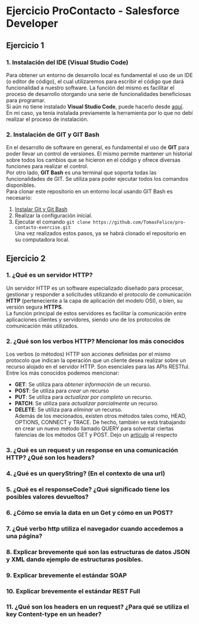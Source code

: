 # Ejercicio ProContacto - Salesforce Developer
## Ejercicio 1
### 1. Instalación del IDE (Visual Studio Code)
Para obtener un entorno de desarrollo local es fundamental el uso de un IDE (o editor de código), el cual utilizaremos para escribir el código que dará funcionalidad a nuestro software. La función del mismo es facilitar el proceso de desarrollo otorgando una serie de funcionalidades beneficiosas para programar.  
Si aún no tiene instalado **Visual Studio Code**, puede hacerlo desde [aquí](https://code.visualstudio.com/).  
En mi caso, ya tenía instalada previamente la herramienta por lo que no debí realizar el proceso de instalación.
### 2. Instalación de GIT y GIT Bash
En el desarrollo de software en general, es fundamental el uso de **GIT** para poder llevar un control de versiones. El mismo permite mantener un historial sobre todos los cambios que se hicieron en el código y ofrece diversas funciones para realizar el control.  
Por otro lado, **GIT Bash** es una terminal que soporta todas las funcionalidades de GIT. Se utiliza para poder ejecutar todos los comandos disponibles.  
Para clonar este repositorio en un entorno local usando GIT Bash es necesario:  
1. [Instalar Git y Git Bash](https://git-scm.com/)
2. Realizar la configuración inicial.
3. Ejecutar el comando `git clone https://github.com/TomasFelice/pro-contacto-exercise.git`  
Una vez realizados estos pasos, ya se habrá clonado el repositorio en su computadora local.

## Ejercicio 2
### 1. ¿Qué es un servidor HTTP?
Un servidor HTTP es un software especializado diseñado para procesar, gestionar y responder a solicitudes utilizando el protocolo de comunicación **HTTP** (perteneciente a la capa de aplicación del modelo OSI), o bien, su versión segura **HTTPS**.  
La función principal de estos servidores es facilitar la comunicación entre aplicaciones clientes y servidores, siendo uno de los protocolos de comunicación más utilizados.
### 2. ¿Qué son los verbos HTTP? Mencionar los más conocidos
Los verbos (o métodos) HTTP son acciones definidas por el mismo protocolo que indican la operación que un cliente desea realizar sobre un recurso alojado en el servidor HTTP. Son esenciales para las APIs RESTful. Entre los más conocidos podemos mencionar:
- **GET**: Se utiliza para *obtener información* de un recurso.
- **POST**: Se utiliza para *crear* un recurso
- **PUT**: Se utiliza para *actualizar por completo* un recurso.
- **PATCH**: Se utiliza para *actualizar parcialmente* un recurso.
- **DELETE**: Se utiliza para *eliminar* un recurso.  
Además de los mecionados, existen otros métodos tales como, HEAD, OPTIONS, CONNECT y TRACE. De hecho, también se está trabajando en crear un nuevo método llamado QUERY para solventar ciertas falencias de los métodos GET y POST. Dejo un [artículo](https://newsmarketech.com/tecnologia/nuevo-metodo-http-query-una-alternativa-a-get-y-post/) al respecto
### 3. ¿Qué es un request y un response en una comunicación HTTP? ¿Qué son los headers? 
### 4. ¿Qué es un queryString? (En el contexto de una url)
### 5. ¿Qué es el responseCode? ¿Qué significado tiene los posibles valores devueltos?
### 6. ¿Cómo se envía la data en un Get y cómo en un POST? 
### 7. ¿Qué verbo http utiliza el navegador cuando accedemos a una página?
### 8. Explicar brevemente qué son las estructuras de datos JSON y XML dando ejemplo de estructuras posibles.
### 9. Explicar brevemente el estándar SOAP
### 10. Explicar brevemente el estándar REST Full
### 11. ¿Qué son los headers en un request? ¿Para qué se utiliza el key Content-type en un header?
